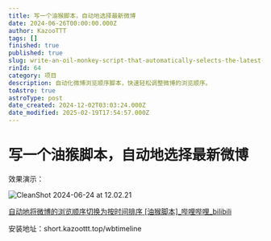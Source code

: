 ```yaml
---
title: 写一个油猴脚本，自动地选择最新微博
date: 2024-06-26T00:00:00.000Z
author: KazooTTT
tags: []
finished: true
published: true
slug: write-an-oil-monkey-script-that-automatically-selects-the-latest-tweets
rinId: 64
category: 项目
description: 自动化微博浏览顺序脚本，快速轻松调整微博的浏览顺序。
toAstro: true
astroType: post
date_created: 2024-12-02T03:03:24.000Z
date_modified: 2025-02-19T17:54:57.000Z
---
```


# 写一个油猴脚本，自动地选择最新微博

效果演示：

![CleanShot 2024-06-24 at 12.02.21](<https://pictures.kazoottt.top/2024/06/20240626-7c865e7ad92efd6f2b352c7e25066eb9.gif>)

[自动地将微博的浏览顺序切换为按时间排序 \[油猴脚本\]\_哔哩哔哩\_bilibili](<https://www.bilibili.com/video/BV1ji37eaEF8/?vd_source=2fb17edde94db73875894dd00309c394>)

安装地址：short.kazoottt.top/wbtimeline
